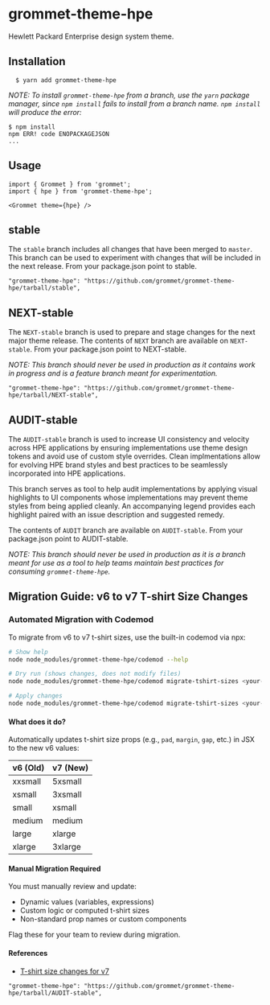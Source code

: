 # grommet-theme-hpe

Hewlett Packard Enterprise design system theme.

## Installation

```
  $ yarn add grommet-theme-hpe
```

_NOTE: To install `grommet-theme-hpe` from a branch, use the `yarn` package
manager, since `npm install` fails to install from a branch name. `npm install`
will produce the error:_

```
$ npm install
npm ERR! code ENOPACKAGEJSON
...
```

## Usage

```
import { Grommet } from 'grommet';
import { hpe } from 'grommet-theme-hpe';

<Grommet theme={hpe} />
```

## stable

The `stable` branch includes all changes that have been merged to `master`. This branch can be used to experiment with changes that will be included in the next release. From your package.json point to stable.

```
"grommet-theme-hpe": "https://github.com/grommet/grommet-theme-hpe/tarball/stable",
```

## NEXT-stable

The `NEXT-stable` branch is used to prepare and stage changes for the next major theme release. The contents of `NEXT` branch are available on `NEXT-stable`. From your package.json point to NEXT-stable.

_NOTE: This branch should never be used in production as it contains work in progress and is a feature branch meant for experimentation._

```
"grommet-theme-hpe": "https://github.com/grommet/grommet-theme-hpe/tarball/NEXT-stable",
```

## AUDIT-stable

The `AUDIT-stable` branch is used to increase UI consistency and velocity across HPE applications by ensuring implementations use theme design tokens and avoid use of custom style overrides. Clean implmentations allow for evolving HPE brand styles and best practices to be seamlessly incorporated into HPE applications.

This branch serves as tool to help audit implementations by applying visual highlights to UI components whose implementations may prevent theme styles from being applied cleanly. An accompanying legend provides each highlight paired with an issue description and suggested remedy.

The contents of `AUDIT` branch are available on `AUDIT-stable`. From your package.json point to AUDIT-stable.

_NOTE: This branch should never be used in production as it is a branch meant for use as a tool to help teams maintain best practices for consuming `grommet-theme-hpe`._

## Migration Guide: v6 to v7 T-shirt Size Changes

### Automated Migration with Codemod

To migrate from v6 to v7 t-shirt sizes, use the built-in codemod via npx:

```sh
# Show help
node node_modules/grommet-theme-hpe/codemod --help

# Dry run (shows changes, does not modify files)
node node_modules/grommet-theme-hpe/codemod migrate-tshirt-sizes <your-source-folder> --dry

# Apply changes
node node_modules/grommet-theme-hpe/codemod migrate-tshirt-sizes <your-source-folder>
```

#### What does it do?

Automatically updates t-shirt size props (e.g., `pad`, `margin`, `gap`, etc.) in JSX to the new v6 values:

| v6 (Old) | v7 (New) |
| -------- | -------- |
| xxsmall  | 5xsmall  |
| xsmall   | 3xsmall  |
| small    | xsmall   |
| medium   | medium   |
| large    | xlarge   |
| xlarge   | 3xlarge  |

#### Manual Migration Required

You must manually review and update:

- Dynamic values (variables, expressions)
- Custom logic or computed t-shirt sizes
- Non-standard prop names or custom components

Flag these for your team to review during migration.

#### References

- [T-shirt size changes for v7](https://github.com/grommet/hpe-design-system/issues/4487#issuecomment-2576435972)

```
"grommet-theme-hpe": "https://github.com/grommet/grommet-theme-hpe/tarball/AUDIT-stable",
```
